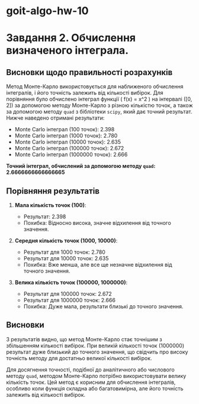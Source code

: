 # goit-algo-hw-10

# Завдання 2. Обчислення визначеного інтеграла.

## Висновки щодо правильності розрахунків

Метод Монте-Карло використовується для наближеного обчислення інтегралів, і його
точність залежить від кількості вибірок. Для порівняння було обчислено інтеграл
функції \( f(x) = x^2 \) на інтервалі \([0, 2]\) за допомогою методу Монте-Карло
з різною кількістю точок, а також за допомогою методу `quad` з бібліотеки
`scipy`, який дає точний результат. Нижче наведено отримані результати:

- Monte Carlo інтеграл (100 точок): 2.398
- Monte Carlo інтеграл (1000 точок): 2.780
- Monte Carlo інтеграл (10000 точок): 2.635
- Monte Carlo інтеграл (100000 точок): 2.672
- Monte Carlo інтеграл (1000000 точок): 2.666

**Точний інтеграл, обчислений за допомогою методу `quad`: 2.6666666666666665**

## Порівняння результатів

1. **Мала кількість точок (100)**:

   - Результат: 2.398
   - Похибка: Відносно висока, значне відхилення від точного значення.

2. **Середня кількість точок (1000, 10000)**:

   - Результат для 1000 точок: 2.780
   - Результат для 10000 точок: 2.635
   - Похибка: Вже менша, але все ще незначне відхилення від точного значення.

3. **Велика кількість точок (100000, 1000000)**:
   - Результат для 100000 точок: 2.672
   - Результат для 1000000 точок: 2.666
   - Похибка: Дуже мала, результати близькі до точного значення.

## Висновки

З результатів видно, що метод Монте-Карло стає точнішим з збільшенням кількості
вибірок. При великій кількості точок (1000000) результат дуже близький до
точного значення, що свідчить про високу точність методу для достатньо великої
кількості вибірок.

Для досягнення точності, подібної до аналітичного або числового методу `quad`,
методом Монте-Карло потрібно використовувати велику кількість точок. Цей метод є
корисним для обчислення інтегралів, особливо коли функція складна або
багатовимірна, але його точність залежить від кількості вибірок.
